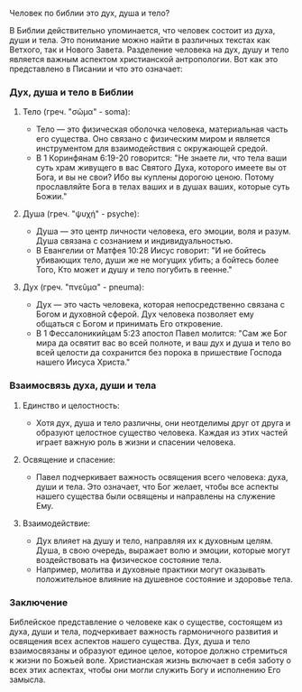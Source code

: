 Человек по библии это дух, душа и тело?

В Библии действительно упоминается, что человек состоит из духа, души и тела. Это понимание можно найти в различных текстах как Ветхого, так и Нового Завета. Разделение человека на дух, душу и тело является важным аспектом христианской антропологии. Вот как это представлено в Писании и что это означает:

### Дух, душа и тело в Библии

1. Тело (греч. "σῶμα" - soma):
   - Тело — это физическая оболочка человека, материальная часть его существа. Оно связано с физическим миром и является инструментом для взаимодействия с окружающей средой.
   - В 1 Коринфянам 6:19-20 говорится: "Не знаете ли, что тела ваши суть храм живущего в вас Святого Духа, которого имеете вы от Бога, и вы не свои? Ибо вы куплены дорогою ценою. Потому прославляйте Бога в телах ваших и в душах ваших, которые суть Божии."

2. Душа (греч. "ψυχή" - psyche):
   - Душа — это центр личности человека, его эмоции, воля и разум. Душа связана с сознанием и индивидуальностью.
   - В Евангелии от Матфея 10:28 Иисус говорит: "И не бойтесь убивающих тело, души же не могущих убить; а бойтесь более Того, Кто может и душу и тело погубить в геенне."

3. Дух (греч. "πνεῦμα" - pneuma):
   - Дух — это часть человека, которая непосредственно связана с Богом и духовной сферой. Дух человека позволяет ему общаться с Богом и принимать Его откровение.
   - В 1 Фессалоникийцам 5:23 апостол Павел молится: "Сам же Бог мира да освятит вас во всей полноте, и ваш дух и душа и тело во всей целости да сохранится без порока в пришествие Господа нашего Иисуса Христа."

### Взаимосвязь духа, души и тела

1. Единство и целостность:
   - Хотя дух, душа и тело различны, они неотделимы друг от друга и образуют целостное существо человека. Каждая из этих частей играет важную роль в жизни и спасении человека.

2. Освящение и спасение:
   - Павел подчеркивает важность освящения всего человека: духа, души и тела. Это означает, что Бог желает, чтобы все аспекты нашего существа были освящены и направлены на служение Ему.

3. Взаимодействие:
   - Дух влияет на душу и тело, направляя их к духовным целям. Душа, в свою очередь, выражает волю и эмоции, которые могут воздействовать на физическое состояние тела.
   - Например, молитва и духовные практики могут оказывать положительное влияние на душевное состояние и здоровье тела.

### Заключение

Библейское представление о человеке как о существе, состоящем из духа, души и тела, подчеркивает важность гармоничного развития и освящения всех аспектов нашего существа. Дух, душа и тело взаимосвязаны и образуют единое целое, которое должно стремиться к жизни по Божьей воле. Христианская жизнь включает в себя заботу о всех этих аспектах, чтобы они могли служить Богу и исполнению Его замысла.